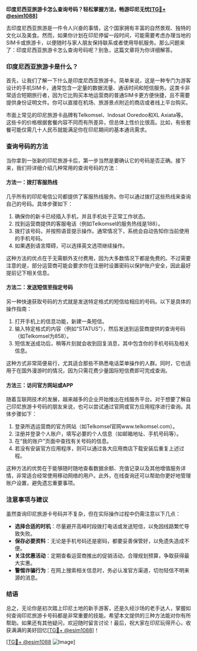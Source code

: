 **印度尼西亚旅游卡怎么查询号码？轻松掌握方法，畅游印尼无忧[[TG💪+ @esim1088](https://t.me/s/esim1088)]**

去印度尼西亚旅游是一件令人兴奋的事情，这个国家拥有丰富的自然景观、独特的文化以及美食。然而，如果你计划在印尼停留一段时间，可能需要考虑办理当地的SIM卡或旅游卡，以便随时与家人朋友保持联系或者使用导航服务。那么问题来了：印度尼西亚旅游卡怎么查询号码呢？别急，这篇文章将为你详细解答。

### 印度尼西亚旅游卡是什么？

首先，让我们了解一下什么是印度尼西亚旅游卡。简单来说，这是一种专门为游客设计的手机SIM卡，通常包含一定量的数据流量、通话时间和短信服务。这类卡非常适合短期旅行者，因为它比购买本地运营商的普通SIM卡更方便快捷，且不需要提供身份证明文件。你可以直接在机场、旅游景点附近的商店或者线上平台购买。

市面上常见的印尼旅游卡品牌有Telkomsel、Indosat Ooredoo和XL Axiata等。这些卡的价格根据套餐内容不同而有所差异，但总体上性价比很高。比如，有些套餐可能仅需几十人民币就能满足你在印尼期间的基本通讯需求。

### 查询号码的方法

当你拿到一张新的印尼旅游卡后，第一步当然是要确认它的号码是否正确。接下来，我们将详细介绍几种常用的查询号码的方法：

#### 方法一：拨打客服热线
几乎所有的印尼电信公司都提供了客服热线服务。你可以通过拨打这些热线来查询自己的号码。具体步骤如下：
1. 确保你的新卡已经插入手机，并且手机处于正常工作状态。
2. 找到运营商提供的客服电话（例如Telkomsel的服务热线是188）。
3. 拨打该号码，并按照语音提示操作。通常情况下，系统会自动告知你当前使用的手机号码。
4. 如果遇到语言障碍，可以选择英文选项继续操作。

这种方法的优点在于无需额外支付费用，因为大多数情况下都是免费的。不过需要注意的是，部分运营商可能会要求你在注册时设置密码以保护账户安全，因此最好提前记下相关信息。

#### 方法二：发送短信至指定号码
另一种快速获取号码的方式就是发送特定格式的短信给相应的号码。以下是具体的操作指南：
1. 打开手机上的信息功能，新建一条短信。
2. 输入特定格式的内容（例如“STATUS”），然后发送到运营商提供的查询号码（如Telkomsel为858）。
3. 短信发送成功后，稍等片刻就会收到回复消息，其中包含你的手机号码及相关信息。

这种方式非常简便易行，尤其适合那些不熟悉电话菜单操作的人群。同时，它也适用于在国外漫游时的情况，因为只需花费少量国际短信费即可完成查询。

#### 方法三：访问官方网站或APP
随着互联网技术的发展，越来越多的企业开始推出在线服务平台。对于想要了解自己印尼旅游卡号码的朋友来说，也可以尝试通过官网或官方应用程序进行查询。具体步骤如下：
1. 登录所选运营商的官方网站（如Telkomsel官网www.telkomsel.com）。
2. 注册并登录个人账户，填写必要的个人信息（如邮箱地址、手机号码等）。
3. 在“我的账户”页面中查找有关号码的信息。
4. 若没有安装官方应用程序，则可以通过各大应用商店下载安装后重复上述过程。

这种方法的优势在于能够随时随地查看数据余额、充值记录以及其他增值服务详情，非常适合经常使用移动网络的用户。此外，在线查询还可以帮助你更好地管理账户设置，避免遗忘重要事项。

### 注意事项与建议

虽然查询印尼旅游卡号码并不复杂，但在实际操作过程中仍需注意以下几点：
- **选择合适的时机**：尽量避开高峰时段拨打电话或发送短信，以免因线路繁忙导致失败。
- **保存必要资料**：无论是手机号码还是密码，都要妥善保管好，以免遗失造成不便。
- **关注优惠活动**：定期查看运营商推出的促销活动，合理规划预算，争取获得最大实惠。
- **警惕诈骗行为**：在网上搜索相关信息时，务必认准官方渠道，切勿轻信不明来源的消息。

### 结语

总之，无论你是初次踏上印尼土地的新手游客，还是久经沙场的老手达人，掌握如何查询印尼旅游卡号码都是非常重要的技能。希望本文提供的三种方法能对你有所帮助。如果还有其他疑问，欢迎随时留言讨论！最后，祝大家在印尼玩得开心，收获满满的美好回忆[[TG💪+ @esim1088](https://t.me/s/esim1088)]！

[[TG💪+ @esim1088](https://t.me/s/esim1088) ![Image](https://i.postimg.cc/4NQfJmqS/Snipaste-2025-05-13-00-14-12.png)]